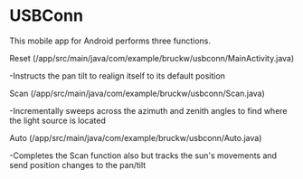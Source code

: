 # USBConn
This mobile app for Android performs three functions. 

Reset (/app/src/main/java/com/example/bruckw/usbconn/MainActivity.java)

  -Instructs the pan tilt to realign itself to its default position

Scan (/app/src/main/java/com/example/bruckw/usbconn/Scan.java)

  -Incrementally sweeps across the azimuth and zenith angles to find where the light source is located

Auto (/app/src/main/java/com/example/bruckw/usbconn/Auto.java)

  -Completes the Scan function also but tracks the sun's movements and send position changes to the pan/tilt
